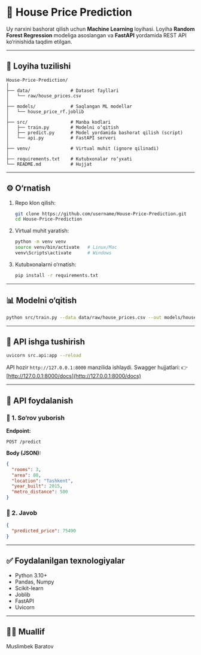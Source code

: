 # 🏡 House Price Prediction

Uy narxini bashorat qilish uchun **Machine Learning** loyihasi.
Loyiha **Random Forest Regression** modeliga asoslangan va **FastAPI** yordamida REST API ko‘rinishida taqdim etilgan.

---

## 📂 Loyiha tuzilishi

```
House-Price-Prediction/
│
├── data/               # Dataset fayllari
│   └── raw/house_prices.csv
│
├── models/             # Saqlangan ML modellar
│   └── house_price_rf.joblib
│
├── src/                # Manba kodlari
│   ├── train.py        # Modelni o‘qitish
│   ├── predict.py      # Model yordamida bashorat qilish (script)
│   └── api.py          # FastAPI serveri
│
├── venv/               # Virtual muhit (ignore qilinadi)
│
├── requirements.txt    # Kutubxonalar ro‘yxati
└── README.md           # Hujjat
```

---

## ⚙️ O‘rnatish

1. Repo klon qilish:

   ```bash
   git clone https://github.com/username/House-Price-Prediction.git
   cd House-Price-Prediction
   ```

2. Virtual muhit yaratish:

   ```bash
   python -m venv venv
   source venv/bin/activate   # Linux/Mac
   venv\Scripts\activate      # Windows
   ```

3. Kutubxonalarni o‘rnatish:

   ```bash
   pip install -r requirements.txt
   ```

---

## 📊 Modelni o‘qitish

```bash
python src/train.py --data data/raw/house_prices.csv --out models/house_price_rf.joblib
```

---

## 🚀 API ishga tushirish

```bash
uvicorn src.api:app --reload
```

API hozir `http://127.0.0.1:8000` manzilida ishlaydi.
Swagger hujjatlari: 👉 [http://127.0.0.1:8000/docs](http://127.0.0.1:8000/docs)

---

## 📌 API foydalanish

### 🔹 1. So‘rov yuborish

**Endpoint:**

```
POST /predict
```

**Body (JSON):**

```json
{
  "rooms": 3,
  "area": 80,
  "location": "Tashkent",
  "year_built": 2015,
  "metro_distance": 500
}
```

### 🔹 2. Javob

```json
{
  "predicted_price": 75490
}
```

---

## ✅ Foydalanilgan texnologiyalar

* Python 3.10+
* Pandas, Numpy
* Scikit-learn
* Joblib
* FastAPI
* Uvicorn

---

## 👨‍💻 Muallif

Muslimbek Baratov
